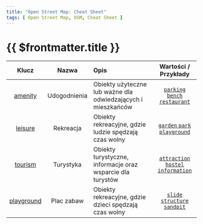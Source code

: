 ```yaml
---
title: "Open Street Map: Cheat Sheet"
tags: [ Open Street Map, OSM, Cheat Sheet ]
---
```


# {{ $frontmatter.title }}

|    Klucz     |    Nazwa     | Opis                                                         |                 Wartości / Przykłady                  |
|:------------:|:------------:|:-------------------------------------------------------------|:-----------------------------------------------------:|
|  [amenity]   | Udogodnienia | Obiekty użyteczne lub ważne dla odwiedzających i mieszkańców |   [`parking` `bench` `restaurant`][amenity.values]    |
|  [leisure]   |  Rekreacja   | Obiekty rekreacyjne, gdzie ludzie spędzają czas wolny        |    [`garden` `park` `playground`][leisure.values]     |
|  [tourism]   |  Turystyka   | Obiekty turystyczne, informacje oraz wsparcie dla turystów   | [`attraction` `hostel` `information`][tourism.values] |
| [playground] |  Plac zabaw  | Obiekty rekreacyjne, gdzie dzieci spędzają czas wolny        |  [`slide` `structure` `sandpit`][playground.values]   |

[amenity]: https://wiki.openstreetmap.org/wiki/Pl:Key:amenity

[amenity.values]: https://taginfo.openstreetmap.org/keys/amenity#values

[leisure]: https://wiki.openstreetmap.org/wiki/Pl:Key:leisure

[leisure.values]: https://taginfo.openstreetmap.org/keys/leisure#values

[tourism]: https://wiki.openstreetmap.org/wiki/Pl:Key:tourism

[tourism.values]: https://taginfo.openstreetmap.org/keys/tourism#values

[playground]: https://wiki.openstreetmap.org/wiki/Pl:Tag:playground

[playground.values]: https://taginfo.openstreetmap.org/keys/playground#values
